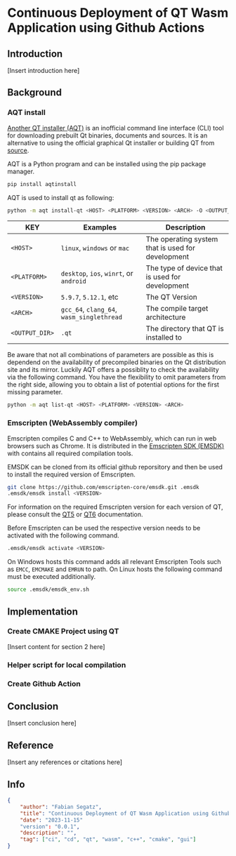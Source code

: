 # Continuous Deployment of QT Wasm Application using Github Actions

## Introduction

[Insert introduction here]

## Background

### AQT install

[Another QT installer (AQT)](https://github.com/miurahr/aqtinstall) is an inofficial command line interface (CLI) tool for downloading prebuilt Qt binaries, documents and sources. It is an alternative to using the official graphical Qt installer or building QT from [source](https://github.com/qt/qt5).

AQT is a Python program and can be installed using the pip package manager.
```bash
pip install aqtinstall
```

AQT is used to install qt as following: 
```bash
python -m aqt install-qt <HOST> <PLATFORM> <VERSION> <ARCH> -O <OUTPUT_DIR>
```

| KEY          | Examples                                  | Description                                       |
| ------------ | ----------------------------------------- | ------------------------------------------------- |
| `<HOST>`     | `linux`, `windows` or `mac`               | The operating system that is used for development |
| `<PLATFORM>` | `desktop`, `ios`, `winrt`, or `android`   | The type of device that is used for development   |
| `<VERSION>`  | `5.9.7`, `5.12.1`, etc                    | The QT Version                                    |
| `<ARCH>`     | `gcc_64`, `clang_64`, `wasm_singlethread` | The compile target architecture                   |
| `<OUTPUT_DIR>` | `.qt`                                   | The directory that QT is installed to             |

Be aware that not all combinations of parameters are possible as this is dependend on the availability of precompiled binaries on the Qt distribution site and its mirror. Luckily AQT offers a possiblity to check the availability via the following command. You have the flexibility to omit parameters from the right side, allowing you to obtain a list of potential options for the first missing parameter.

```bash
python -m aqt list-qt <HOST> <PLATFORM> <VERSION> <ARCH>
```

### Emscripten (WebAssembly compiler)

Emscripten compiles C and C++ to WebAssembly, which can run in web browsers such as Chrome.
It is distributed in the [Emscripten SDK (EMSDK)](https://github.com/emscripten-core/emsdk) with contains all required compilation tools.

EMSDK can be cloned from its official github reporsitory and then be used to install the required version of Emscripten.
```bash
git clone https://github.com/emscripten-core/emsdk.git .emsdk
.emsdk/emsdk install <VERSION>
```

For information on the required Emscripten version for each version of QT, please consult the [QT5](https://doc.qt.io/qt-5/wasm.html) or [QT6](https://doc.qt.io/qt-6/wasm.html) documentation.

Before Emscripten can be used the respective version needs to be activated with the following command.
```bash
.emsdk/emsdk activate <VERSION>
```

On Windows hosts this command adds all relevant Emscripten Tools such as `EMCC`, `EMCMAKE` and `EMRUN` to path. On Linux hosts the following command must be executed additionally.
```bash
source .emsdk/emsdk_env.sh
```

## Implementation

### Create CMAKE Project using QT

[Insert content for section 2 here]

### Helper script for local compilation

### Create Github Action

## Conclusion

[Insert conclusion here]

## Reference

[Insert any references or citations here]

## Info

```json
{
    "author": "Fabian Segatz",
    "title": "Continuous Deployment of QT Wasm Application using Github Actions",
    "date": "2023-11-15"
    "version": "0.0.1",
    "description": "",
    "tag": ["ci", "cd", "qt", "wasm", "c++", "cmake", "gui"]
}
```



